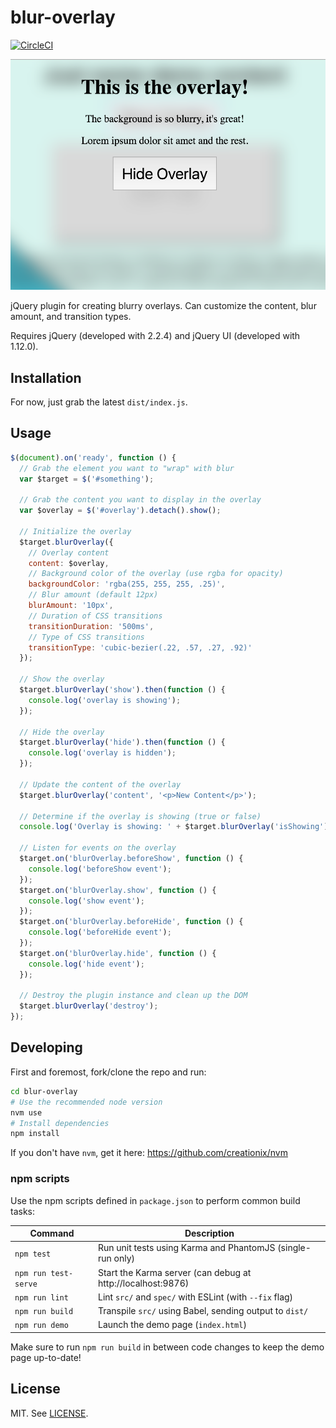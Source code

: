 # blur-overlay

[![CircleCI](https://circleci.com/gh/bencentra/blur-overlay.svg?style=svg)](https://circleci.com/gh/bencentra/blur-overlay)

![Example of the blur overlay](img/example.png)

jQuery plugin for creating blurry overlays. Can customize the content, blur amount, and transition types.

Requires jQuery (developed with 2.2.4) and jQuery UI (developed with 1.12.0).

## Installation

For now, just grab the latest `dist/index.js`.

## Usage

```js
$(document).on('ready', function () {
  // Grab the element you want to "wrap" with blur
  var $target = $('#something');

  // Grab the content you want to display in the overlay
  var $overlay = $('#overlay').detach().show();

  // Initialize the overlay
  $target.blurOverlay({
    // Overlay content
    content: $overlay,
    // Background color of the overlay (use rgba for opacity)
    backgroundColor: 'rgba(255, 255, 255, .25)',
    // Blur amount (default 12px)
    blurAmount: '10px',
    // Duration of CSS transitions
    transitionDuration: '500ms',
    // Type of CSS transitions
    transitionType: 'cubic-bezier(.22, .57, .27, .92)'
  });

  // Show the overlay
  $target.blurOverlay('show').then(function () {
    console.log('overlay is showing');
  });

  // Hide the overlay
  $target.blurOverlay('hide').then(function () {
    console.log('overlay is hidden');
  });

  // Update the content of the overlay
  $target.blurOverlay('content', '<p>New Content</p>');

  // Determine if the overlay is showing (true or false)
  console.log('Overlay is showing: ' + $target.blurOverlay('isShowing'));

  // Listen for events on the overlay
  $target.on('blurOverlay.beforeShow', function () {
    console.log('beforeShow event');
  });
  $target.on('blurOverlay.show', function () {
    console.log('show event');
  });
  $target.on('blurOverlay.beforeHide', function () {
    console.log('beforeHide event');
  });
  $target.on('blurOverlay.hide', function () {
    console.log('hide event');
  });

  // Destroy the plugin instance and clean up the DOM
  $target.blurOverlay('destroy');
});
```

## Developing

First and foremost, fork/clone the repo and run:
```bash
cd blur-overlay
# Use the recommended node version
nvm use
# Install dependencies
npm install
```

If you don't have `nvm`, get it here: https://github.com/creationix/nvm

### npm scripts

Use the npm scripts defined in `package.json` to perform common build tasks:

| Command | Description |
| --- | --- |
| `npm test` | Run unit tests using Karma and PhantomJS (single-run only) |
| `npm run test-serve` | Start the Karma server (can debug at http://localhost:9876) |
| `npm run lint` | Lint `src/` and `spec/` with ESLint (with `--fix` flag) |
| `npm run build` | Transpile `src/` using Babel, sending output to `dist/` |
| `npm run demo` | Launch the demo page (`index.html`) |

Make sure to run `npm run build` in between code changes to keep the demo page up-to-date!

## License

MIT. See [LICENSE](LICENSE).
